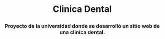# <p align="center"> Clinica Dental </p>
### <p align="center"> Proyecto de la universidad donde se desarrolló un sitio web de una clinica dental. </p>

